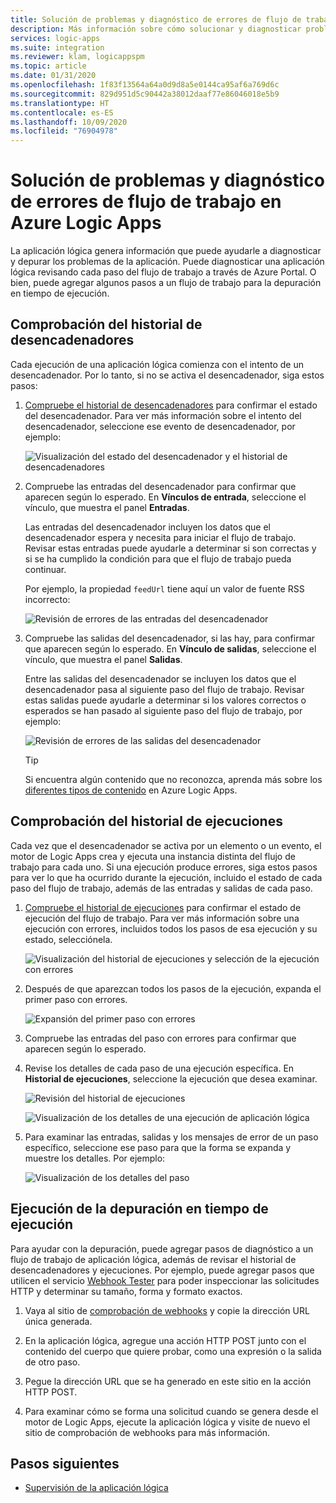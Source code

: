 ```yaml
---
title: Solución de problemas y diagnóstico de errores de flujo de trabajo
description: Más información sobre cómo solucionar y diagnosticar problemas y errores en sus flujos de trabajo en Azure Logic Apps
services: logic-apps
ms.suite: integration
ms.reviewer: klam, logicappspm
ms.topic: article
ms.date: 01/31/2020
ms.openlocfilehash: 1f83f13564a64a0d9d8a5e0144ca95af6a769d6c
ms.sourcegitcommit: 829d951d5c90442a38012daaf77e86046018e5b9
ms.translationtype: HT
ms.contentlocale: es-ES
ms.lasthandoff: 10/09/2020
ms.locfileid: "76904978"
---
```

# <a name="troubleshoot-and-diagnose-workflow-failures-in-azure-logic-apps"></a>Solución de problemas y diagnóstico de errores de flujo de trabajo en Azure Logic Apps

La aplicación lógica genera información que puede ayudarle a diagnosticar y depurar los problemas de la aplicación. Puede diagnosticar una aplicación lógica revisando cada paso del flujo de trabajo a través de Azure Portal. O bien, puede agregar algunos pasos a un flujo de trabajo para la depuración en tiempo de ejecución.

<a name="check-trigger-history"></a>

## <a name="check-trigger-history"></a>Comprobación del historial de desencadenadores

Cada ejecución de una aplicación lógica comienza con el intento de un desencadenador. Por lo tanto, si no se activa el desencadenador, siga estos pasos:

1. [Compruebe el historial de desencadenadores](../logic-apps/monitor-logic-apps.md#review-trigger-history) para confirmar el estado del desencadenador. Para ver más información sobre el intento del desencadenador, seleccione ese evento de desencadenador, por ejemplo:

   ![Visualización del estado del desencadenador y el historial de desencadenadores](./media/logic-apps-diagnosing-failures/logic-app-trigger-history.png)

1. Compruebe las entradas del desencadenador para confirmar que aparecen según lo esperado. En **Vínculos de entrada**, seleccione el vínculo, que muestra el panel **Entradas**.

   Las entradas del desencadenador incluyen los datos que el desencadenador espera y necesita para iniciar el flujo de trabajo. Revisar estas entradas puede ayudarle a determinar si son correctas y si se ha cumplido la condición para que el flujo de trabajo pueda continuar.

   Por ejemplo, la propiedad `feedUrl` tiene aquí un valor de fuente RSS incorrecto:

   ![Revisión de errores de las entradas del desencadenador](./media/logic-apps-diagnosing-failures/review-trigger-inputs-for-errors.png)

1. Compruebe las salidas del desencadenador, si las hay, para confirmar que aparecen según lo esperado. En **Vínculo de salidas**, seleccione el vínculo, que muestra el panel **Salidas**.

   Entre las salidas del desencadenador se incluyen los datos que el desencadenador pasa al siguiente paso del flujo de trabajo. Revisar estas salidas puede ayudarle a determinar si los valores correctos o esperados se han pasado al siguiente paso del flujo de trabajo, por ejemplo:

   ![Revisión de errores de las salidas del desencadenador](./media/logic-apps-diagnosing-failures/review-trigger-outputs-for-errors.png)

   > [!TIP]
   > Si encuentra algún contenido que no reconozca, aprenda más sobre los [diferentes tipos de contenido](../logic-apps/logic-apps-content-type.md) en Azure Logic Apps.

<a name="check-runs-history"></a>

## <a name="check-runs-history"></a>Comprobación del historial de ejecuciones

Cada vez que el desencadenador se activa por un elemento o un evento, el motor de Logic Apps crea y ejecuta una instancia distinta del flujo de trabajo para cada uno. Si una ejecución produce errores, siga estos pasos para ver lo que ha ocurrido durante la ejecución, incluido el estado de cada paso del flujo de trabajo, además de las entradas y salidas de cada paso.

1. [Compruebe el historial de ejecuciones](../logic-apps/monitor-logic-apps.md#review-runs-history) para confirmar el estado de ejecución del flujo de trabajo. Para ver más información sobre una ejecución con errores, incluidos todos los pasos de esa ejecución y su estado, selecciónela.

   ![Visualización del historial de ejecuciones y selección de la ejecución con errores](./media/logic-apps-diagnosing-failures/logic-app-runs-history.png)

1. Después de que aparezcan todos los pasos de la ejecución, expanda el primer paso con errores.

   ![Expansión del primer paso con errores](./media/logic-apps-diagnosing-failures/logic-app-run-pane.png)

1. Compruebe las entradas del paso con errores para confirmar que aparecen según lo esperado.

1. Revise los detalles de cada paso de una ejecución específica. En **Historial de ejecuciones**, seleccione la ejecución que desea examinar.

   ![Revisión del historial de ejecuciones](./media/logic-apps-diagnosing-failures/logic-app-runs-history.png)

   ![Visualización de los detalles de una ejecución de aplicación lógica](./media/logic-apps-diagnosing-failures/logic-app-run-details.png)

1. Para examinar las entradas, salidas y los mensajes de error de un paso específico, seleccione ese paso para que la forma se expanda y muestre los detalles. Por ejemplo:

   ![Visualización de los detalles del paso](./media/logic-apps-diagnosing-failures/logic-app-run-details-expanded.png)

## <a name="perform-runtime-debugging"></a>Ejecución de la depuración en tiempo de ejecución

Para ayudar con la depuración, puede agregar pasos de diagnóstico a un flujo de trabajo de aplicación lógica, además de revisar el historial de desencadenadores y ejecuciones. Por ejemplo, puede agregar pasos que utilicen el servicio [Webhook Tester](https://webhook.site/) para poder inspeccionar las solicitudes HTTP y determinar su tamaño, forma y formato exactos.

1. Vaya al sitio de [comprobación de webhooks](https://webhook.site/) y copie la dirección URL única generada.

1. En la aplicación lógica, agregue una acción HTTP POST junto con el contenido del cuerpo que quiere probar, como una expresión o la salida de otro paso.

1. Pegue la dirección URL que se ha generado en este sitio en la acción HTTP POST.

1. Para examinar cómo se forma una solicitud cuando se genera desde el motor de Logic Apps, ejecute la aplicación lógica y visite de nuevo el sitio de comprobación de webhooks para más información.

## <a name="next-steps"></a>Pasos siguientes

* [Supervisión de la aplicación lógica](../logic-apps/monitor-logic-apps.md)

